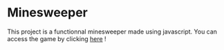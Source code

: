 # Minesweeper

This project is a functionnal minesweeper made using javascript.
You can access the game by clicking [here](https://bertrand2.github.io/minesweeper/) !
